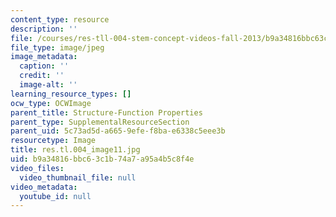 ```yaml
---
content_type: resource
description: ''
file: /courses/res-tll-004-stem-concept-videos-fall-2013/b9a34816bbc63c1b74a7a95a4b5c8f4e_res.tl.004_image11.jpg
file_type: image/jpeg
image_metadata:
  caption: ''
  credit: ''
  image-alt: ''
learning_resource_types: []
ocw_type: OCWImage
parent_title: Structure-Function Properties
parent_type: SupplementalResourceSection
parent_uid: 5c73ad5d-a665-9efe-f8ba-e6338c5eee3b
resourcetype: Image
title: res.tl.004_image11.jpg
uid: b9a34816-bbc6-3c1b-74a7-a95a4b5c8f4e
video_files:
  video_thumbnail_file: null
video_metadata:
  youtube_id: null
---
```

